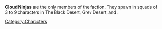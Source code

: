 **Cloud Ninjas** are the only members of the [](Black_Desert_Ninjas.md) faction. They spawn in squads of
3 to 9 characters in [The Black Desert](The_Black_Desert.md "wikilink"),
[Grey Desert](Grey_Desert.md "wikilink"), and [](Iron_Valleys.md).

[Category:Characters](Category:Characters "wikilink")